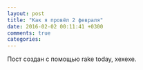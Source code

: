 ```yaml
---
layout: post
title: "Как я провёл 2 февраля"
date: 2016-02-02 00:11:41 +0300
comments: true
categories: 
---
```

Пост создан с помощью rake today, хехехе.